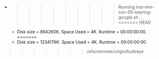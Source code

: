 * >>>>>>>>> Running inst-min-con-05-keyring-google.sh ...
<<<<<<< HEAD
  * Disk size = 894260K. Space Used = 4K. Runtime = 00:00:00:00.
=======
  * Disk size = 1234176K. Space Used = 4K. Runtime = 00:00:00:00.
>>>>>>> refs/remotes/origin/bullseye
